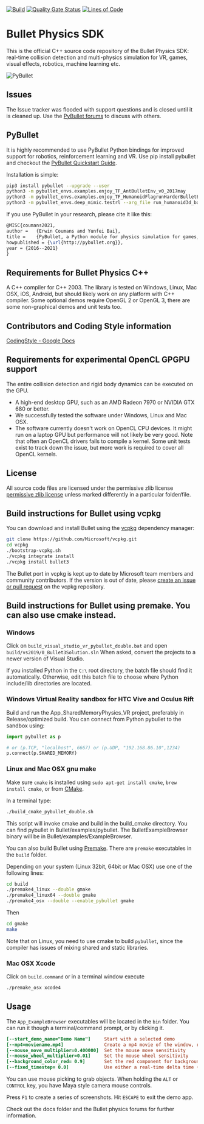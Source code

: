 [![Build](https://github.com/physics-playground/Bullet/actions/workflows/build.yml/badge.svg)](https://github.com/physics-playground/Bullet/actions/workflows/build.yml) [![Quality Gate Status](https://sonarcloud.io/api/project_badges/measure?project=physics-playground_Bullet&metric=alert_status)](https://sonarcloud.io/summary/new_code?id=physics-playground_Bullet) [![Lines of Code](https://sonarcloud.io/api/project_badges/measure?project=physics-playground_Bullet&metric=ncloc)](https://sonarcloud.io/summary/new_code?id=physics-playground_Bullet)

# Bullet Physics SDK

This is the official C++ source code repository of the Bullet Physics SDK: real-time collision detection and multi-physics simulation for VR, games, visual effects, robotics, machine learning etc.

![PyBullet](https://pybullet.org/wordpress/wp-content/uploads/2019/03/cropped-pybullet.png)

## Issues

The Issue tracker was flooded with support questions and is closed until it is cleaned up. Use the [PyBullet forums](http://pybullet.org) to discuss with others.

## PyBullet

It is highly recommended to use PyBullet Python bindings for improved support for robotics, reinforcement learning and VR. Use pip install pybullet and checkout the [PyBullet Quickstart Guide](https://docs.google.com/document/d/10sXEhzFRSnvFcl3XxNGhnD4N2SedqwdAvK3dsihxVUA/edit#heading=h.2ye70wns7io3).

Installation is simple:

```bash
pip3 install pybullet --upgrade --user
python3 -m pybullet_envs.examples.enjoy_TF_AntBulletEnv_v0_2017may
python3 -m pybullet_envs.examples.enjoy_TF_HumanoidFlagrunHarderBulletEnv_v1_2017jul
python3 -m pybullet_envs.deep_mimic.testrl --arg_file run_humanoid3d_backflip_args.txt
```

If you use PyBullet in your research, please cite it like this:

```latex
@MISC{coumans2021,
author =   {Erwin Coumans and Yunfei Bai},
title =    {PyBullet, a Python module for physics simulation for games, robotics and machine learning},
howpublished = {\url{http://pybullet.org}},
year = {2016--2021}
}
```

## Requirements for Bullet Physics C++

A C++ compiler for C++ 2003. The library is tested on Windows, Linux, Mac OSX, iOS, Android,
but should likely work on any platform with C++ compiler.
Some optional demos require OpenGL 2 or OpenGL 3, there are some non-graphical demos and unit tests too.

## Contributors and Coding Style information

[CodingStyle - Google Docs](https://docs.google.com/document/d/1u9vyzPtrVoVhYqQOGNWUgjRbfwfCdIts_NzmvgiJ144/edit)

## Requirements for experimental OpenCL GPGPU support

The entire collision detection and rigid body dynamics can be executed on the GPU.

* A high-end desktop GPU, such as an AMD Radeon 7970 or NVIDIA GTX 680 or better.
* We successfully tested the software under Windows, Linux and Mac OSX.
* The software currently doesn't work on OpenCL CPU devices. It might run on a laptop GPU but performance will not likely be very good. Note that often an OpenCL drivers fails to compile a kernel. Some unit tests exist to track down the issue, but more work is required to cover all OpenCL kernels.

## License

All source code files are licensed under the permissive zlib license
[permissive zlib license](https://opensource.org/licenses/Zlib) unless marked differently in a particular folder/file.

## Build instructions for Bullet using vcpkg

You can download and install Bullet using the [vcpkg](https://github.com/Microsoft/vcpkg/) dependency manager:

```bash
git clone https://github.com/Microsoft/vcpkg.git
cd vcpkg
./bootstrap-vcpkg.sh
./vcpkg integrate install
./vcpkg install bullet3
```

The Bullet port in vcpkg is kept up to date by Microsoft team members and community contributors. If the version is out of date, please [create an issue or pull request](https://github.com/Microsoft/vcpkg) on the vcpkg repository.

## Build instructions for Bullet using premake. You can also use cmake instead.

### Windows

Click on `build_visual_studio_vr_pybullet_double.bat` and open `build/vs2019/0_Bullet3Solution.sln`
When asked, convert the projects to a newer version of Visual Studio.

If you installed Python in the `C:\` root directory, the batch file should find it automatically.
Otherwise, edit this batch file to choose where Python include/lib directories are located.

### Windows Virtual Reality sandbox for HTC Vive and Oculus Rift

Build and run the App_SharedMemoryPhysics_VR project, preferably in Release/optimized build.
You can connect from Python pybullet to the sandbox using:

```python
import pybullet as p

# or (p.TCP, "localhost", 6667) or (p.UDP, "192.168.86.10",1234)
p.connect(p.SHARED_MEMORY)
```

### Linux and Mac OSX gnu make

Make sure `cmake` is installed using  `sudo apt-get install cmake`, `brew install cmake`, or from [CMake](https://cmake.org/).

In a terminal type:

```bash
./build_cmake_pybullet_double.sh
```

This script will invoke cmake and build in the build_cmake directory. You can find pybullet in Bullet/examples/pybullet.
The BulletExampleBrowser binary will be in Bullet/examples/ExampleBrowser.

You can also build Bullet using [Premake](https://premake.github.io/). There are `premake` executables in the `build` folder.

Depending on your system (Linux 32bit, 64bit or Mac OSX) use one of the following lines:

```bash
cd build
./premake4_linux --double gmake
./premake4_linux64 --double gmake
./premake4_osx --double --enable_pybullet gmake
```

Then

```bash
cd gmake
make
```

Note that on Linux, you need to use cmake to build `pybullet`, since the compiler has issues of mixing shared and static libraries.

### Mac OSX Xcode

Click on `build.command` or in a terminal window execute

```bash
./premake_osx xcode4
```

## Usage

The `App_ExampleBrowser` executables will be located in the `bin` folder. You can run it though a terminal/command prompt, or by clicking it.

```ini
[--start_demo_name="Demo Name"]     Start with a selected demo
[--mp4=moviename.mp4]               Create a mp4 movie of the window, requires ffmpeg installed
[--mouse_move_multiplier=0.400000]  Set the mouse move sensitivity
[--mouse_wheel_multiplier=0.01]     Set the mouse wheel sensitivity
[--background_color_red= 0.9]       Set the red component for background color. Same for green and blue
[--fixed_timestep= 0.0]             Use either a real-time delta time (0.0) or a fixed step size (0.016666)
```

You can use mouse picking to grab objects. When holding the `ALT` or `CONTROL` key, you have Maya style camera mouse controls.

Press `F1` to create a series of screenshots. Hit `ESCAPE` to exit the demo app.

Check out the docs folder and the Bullet physics forums for further information.
